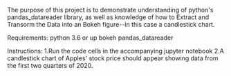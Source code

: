 The purpose of this project is to demonstrate understanding of python's pandas_datareader library, as well as knowledge of how to Extract and Transorm the Data into an Bokeh figure--in this case a candlestick chart.

Requirements:
python 3.6 or up
bokeh
pandas_datareader

Instructions:
1.Run the code cells in the accompanying jupyter notebook
2.A candlestick chart of Apples' stock price should appear showing data from the first two quarters of 2020.